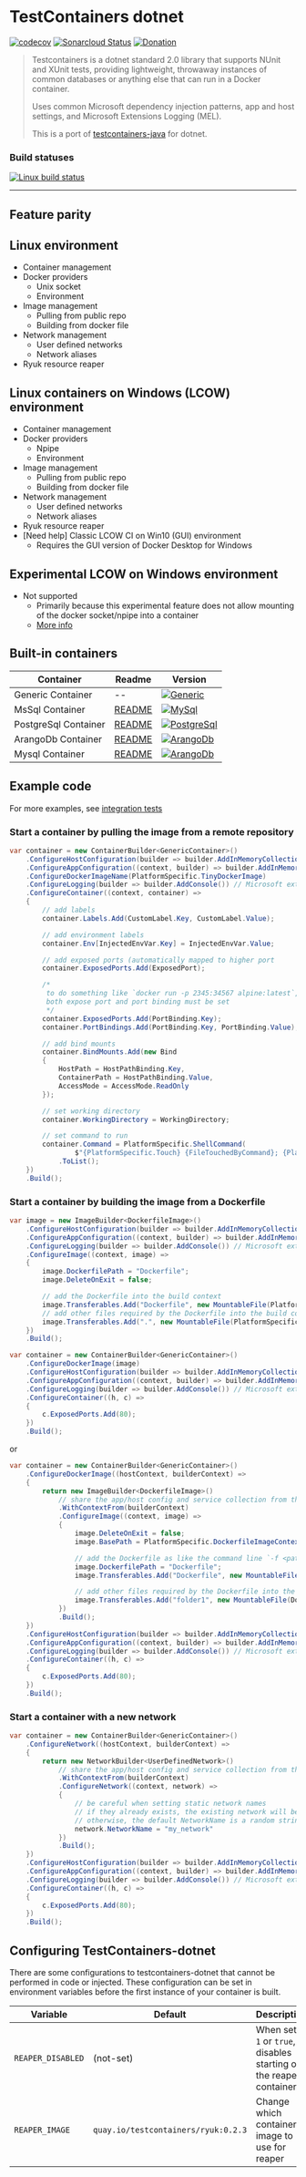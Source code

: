 # TestContainers dotnet

[![codecov](https://codecov.io/gh/isen-ng/testcontainers-dotnet/branch/master/graph/badge.svg)](https://codecov.io/gh/isen-ng/testcontainers-dotnet)
[![Sonarcloud Status](https://sonarcloud.io/api/project_badges/measure?project=testcontainers-dotnet&metric=alert_status)](https://sonarcloud.io/dashboard?id=testcontainers-dotnet)
[![Donation](https://img.shields.io/badge/Buy-me%20a%20coffee-orange.svg)](https://paypal.me/isenng)

> Testcontainers is a dotnet standard 2.0 library that supports NUnit and XUnit tests, providing lightweight, throwaway
instances of common databases or anything else that can run in a Docker container.
>
> Uses common Microsoft dependency injection patterns, app and host settings, and Microsoft Extensions Logging (MEL).
>
> This is a port of [testcontainers-java](https://github.com/testcontainers/testcontainers-java) for dotnet.

### Build statuses

[![Linux build status](https://img.shields.io/travis/com/isen-ng/testcontainers-dotnet/master?label=linux)](https://travis-ci.org/isen-ng/testcontainers-dotnet)
<!--[![LCOW build status](https://img.shields.io/appveyor/ci/isen-ng/testcontainers-dotnet/master?label=experimental-lcow)](https://ci.appveyor.com/project/isen-ng/testcontainers-dotnet/branch/master)-->

---

## Feature parity

## Linux environment

* Container management
* Docker providers
  - Unix socket
  - Environment
* Image management
  - Pulling from public repo
  - Building from docker file
* Network management
  - User defined networks
  - Network aliases
* Ryuk resource reaper

## Linux containers on Windows (LCOW) environment

* Container management
* Docker providers
  - Npipe
  - Environment
* Image management
  - Pulling from public repo
  - Building from docker file
* Network management
  - User defined networks
  - Network aliases
* Ryuk resource reaper
* [Need help] Classic LCOW CI on Win10 (GUI) environment
  - Requires the GUI version of Docker Desktop for Windows

## Experimental LCOW on Windows environment

* Not supported
  - Primarily because this experimental feature does not allow mounting of the docker socket/npipe into a container
  - [More info](https://docs.microsoft.com/en-us/virtualization/windowscontainers/deploy-containers/linux-containers)

## Built-in containers

| Container            | Readme                                                | Version
|----------------------|-------------------------------------------------------|--------
| Generic Container    | --                                                    | [![Generic](https://img.shields.io/nuget/v/TestContainers.Container.Abstractions.svg)](https://www.nuget.org/packages/TestContainers.Container.Abstractions/)
| MsSql Container      | [README](src/Container.Database.MsSql/README.md)      | [![MySql](https://img.shields.io/nuget/v/TestContainers.Container.Database.MsSql.svg)](https://www.nuget.org/packages/TestContainers.Container.Database.MsSql/)
| PostgreSql Container | [README](src/Container.Database.PostgreSql/README.md) | [![PostgreSql](https://img.shields.io/nuget/v/TestContainers.Container.Database.PostgreSql.svg)](https://www.nuget.org/packages/TestContainers.Container.Database.PostgreSql/)
| ArangoDb Container   | [README](src/Container.Database.ArangoDb/README.md)   | [![ArangoDb](https://img.shields.io/nuget/v/TestContainers.Container.Database.ArangoDb.svg)](https://www.nuget.org/packages/TestContainers.Container.Database.ArangoDb/)
| Mysql Container      | [README](src/Container.Database.MySql/README.md)      | [![ArangoDb](https://img.shields.io/nuget/v/TestContainers.Container.Database.MySql.svg)](https://www.nuget.org/packages/TestContainers.Container.Database.MySql/)


## Example code

For more examples, see [integration tests](test/Container.Abstractions.Integration.Tests/Fixtures/GenericContainerFixture.cs)

### Start a container by pulling the image from a remote repository

```csharp
var container = new ContainerBuilder<GenericContainer>()
    .ConfigureHostConfiguration(builder => builder.AddInMemoryCollection()) // host settings
    .ConfigureAppConfiguration((context, builder) => builder.AddInMemoryCollection()) // app settings
    .ConfigureDockerImageName(PlatformSpecific.TinyDockerImage)
    .ConfigureLogging(builder => builder.AddConsole()) // Microsoft extensions logging
    .ConfigureContainer((context, container) =>
    {
        // add labels
        container.Labels.Add(CustomLabel.Key, CustomLabel.Value);

        // add environment labels
        container.Env[InjectedEnvVar.Key] = InjectedEnvVar.Value;

        // add exposed ports (automatically mapped to higher port
        container.ExposedPorts.Add(ExposedPort);

        /*
         to do something like `docker run -p 2345:34567 alpine:latest`,
         both expose port and port binding must be set
         */
        container.ExposedPorts.Add(PortBinding.Key);
        container.PortBindings.Add(PortBinding.Key, PortBinding.Value);

        // add bind mounts
        container.BindMounts.Add(new Bind
        {
            HostPath = HostPathBinding.Key,
            ContainerPath = HostPathBinding.Value,
            AccessMode = AccessMode.ReadOnly
        });

        // set working directory
        container.WorkingDirectory = WorkingDirectory;

        // set command to run
        container.Command = PlatformSpecific.ShellCommand(
                $"{PlatformSpecific.Touch} {FileTouchedByCommand}; {PlatformSpecific.Shell}")
            .ToList();
    })
    .Build();
```

### Start a container by building the image from a Dockerfile

```csharp
var image = new ImageBuilder<DockerfileImage>()
    .ConfigureHostConfiguration(builder => builder.AddInMemoryCollection()) // host settings
    .ConfigureAppConfiguration((context, builder) => builder.AddInMemoryCollection()) // app settings
    .ConfigureLogging(builder => builder.AddConsole()) // Microsoft extensions logging
    .ConfigureImage((context, image) =>
    {
        image.DockerfilePath = "Dockerfile";
        image.DeleteOnExit = false;

        // add the Dockerfile into the build context
        image.Transferables.Add("Dockerfile", new MountableFile(PlatformSpecific.DockerfileImagePath));
        // add other files required by the Dockerfile into the build context
        image.Transferables.Add(".", new MountableFile(PlatformSpecific.DockerfileImageContext));
    })
    .Build();

var container = new ContainerBuilder<GenericContainer>()
    .ConfigureDockerImage(image)
    .ConfigureHostConfiguration(builder => builder.AddInMemoryCollection()) // host settings
    .ConfigureAppConfiguration((context, builder) => builder.AddInMemoryCollection()) // app settings
    .ConfigureLogging(builder => builder.AddConsole()) // Microsoft extensions logging
    .ConfigureContainer((h, c) =>
    {
        c.ExposedPorts.Add(80);
    })
    .Build();
```

or

```csharp
var container = new ContainerBuilder<GenericContainer>()
    .ConfigureDockerImage((hostContext, builderContext) =>
    {
        return new ImageBuilder<DockerfileImage>()
            // share the app/host config and service collection from the parent builder context
            .WithContextFrom(builderContext)
            .ConfigureImage((context, image) =>
            {
                image.DeleteOnExit = false;
                image.BasePath = PlatformSpecific.DockerfileImageContext;

                // add the Dockerfile as like the command line `-f <path to dockerfile`
                image.DockerfilePath = "Dockerfile";
                image.Transferables.Add("Dockerfile", new MountableFile(PlatformSpecific.DockerfileImagePath));

                // add other files required by the Dockerfile into the build context
                image.Transferables.Add("folder1", new MountableFile(DockerfileImageTransferableFolder));
            })
            .Build();
    })
    .ConfigureHostConfiguration(builder => builder.AddInMemoryCollection()) // host settings
    .ConfigureAppConfiguration((context, builder) => builder.AddInMemoryCollection()) // app settings
    .ConfigureLogging(builder => builder.AddConsole()) // Microsoft extensions logging
    .ConfigureContainer((h, c) =>
    {
        c.ExposedPorts.Add(80);
    })
    .Build();
```

### Start a container with a new network

```csharp
var container = new ContainerBuilder<GenericContainer>()
    .ConfigureNetwork((hostContext, builderContext) =>
    {
        return new NetworkBuilder<UserDefinedNetwork>()
            // share the app/host config and service collection from the parent builder context
            .WithContextFrom(builderContext)
            .ConfigureNetwork((context, network) =>
            {
                // be careful when setting static network names
                // if they already exists, the existing network will be used
                // otherwise, the default NetworkName is a random string
                network.NetworkName = "my_network"
            })
            .Build();
    })
    .ConfigureHostConfiguration(builder => builder.AddInMemoryCollection()) // host settings
    .ConfigureAppConfiguration((context, builder) => builder.AddInMemoryCollection()) // app settings
    .ConfigureLogging(builder => builder.AddConsole()) // Microsoft extensions logging
    .ConfigureContainer((h, c) =>
    {
        c.ExposedPorts.Add(80);
    })
    .Build();
```

## Configuring TestContainers-dotnet

There are some configurations to testcontainers-dotnet that cannot be performed in code or injected.
These configuration can be set in environment variables before the first instance of your container is built.

 | Variable          | Default                             | Description
 |-------------------|-------------------------------------|------------
 | `REAPER_DISABLED` | (not-set)                           | When set to `1` or `true`, disables starting of the reaper container
 | `REAPER_IMAGE`    | `quay.io/testcontainers/ryuk:0.2.3` | Change which container image to use for reaper
